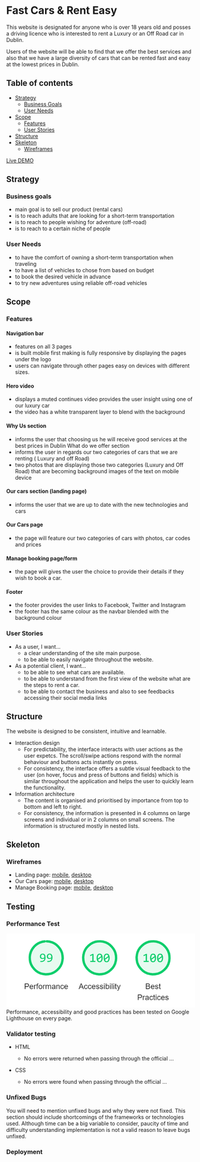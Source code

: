 # Fast Cars & Rent Easy

This website is designated for anyone who is over 18 years old and posses a driving licence who is interested to rent a Luxury or an Off Road car in Dublin.

Users of the website will be able to find  that we offer the best services  and also that  we have a large diversity of cars that can be rented fast and easy at the lowest prices in Dublin.

## Table of contents
  - [Strategy](#strategy)
    - [Business Goals](#business-goals)
    - [User Needs](#user-needs)
  - [Scope](#scope)
    - [Features](#features)
    - [User Stories](#user-stories)
  - [Structure](#structure)
  - [Skeleton](#skeleton)
    - [Wireframes](#wireframes)

[Live DEMO](https://mariusbujor.github.io/Project1_ci/)


## Strategy
### Business goals
- main goal is to sell our product (rental cars)
- is to reach adults that are looking for a short-term transportation
- is to reach to people wishing for adventure (off-road)
- is to reach to a certain niche of people 

### User Needs
- to have the comfort of owning a short-term transportation when traveling
- to have a list of vehicles to chose from based on budget
- to book the desired vehicle in advance
- to try new adventures using reliable off-road vehicles

## Scope
### Features
#### Navigation bar
- features on all 3 pages
- is built mobile first making is fully responsive by displaying the pages under the logo
- users can navigate through other pages easy on devices with different sizes.
#### Hero video
- displays a muted continues video provides the user insight using one of our  luxury car
- the video has a white transparent layer to blend with the background 
#### Why Us section
- informs the user that choosing us he will receive good services at the best prices in Dublin
What do we offer section
- informs the user in regards our two categories of cars that we are renting ( Luxury and off Road)
- two photos that are displaying those two categories (Luxury and Off Road) that are becoming background images of the text on mobile device
#### Our cars section (landing page)
- informs the user that we are up to date with the new technologies and cars 
#### Our Cars page
- the page will feature our two categories of cars with photos, car codes and prices 
#### Manage booking page/form
- the page will gives the user the choice to provide their details if they wish to book a car.
#### Footer
- the footer provides the user links to Facebook, Twitter and Instagram
- the footer has the same colour as the navbar blended with the background colour 

### User Stories
- As a user, I want...
  - a clear understanding of the site main purpose.
  - to be able to easily navigate throughout the website.
- As a potential client, I want...
  - to be able to see what cars are available.
  - to be able to understand from the first view of the website what are the steps to rent a car.
  - to be able to contact the business and also to see feedbacks accessing their social media links

## Structure
The website is designed to be consistent, intuitive and learnable.
- Interaction design
  - For predictability, the interface interacts with user actions as the user expetcs. The scroll/swipe actions respond with the normal behaviour and buttons acts instantly on press.
  - For consistency, the interface offers a subtle visual feedback to the user (on hover, focus and press of buttons and fields) which is similar throughout the application and helps the user to quickly learn the functionality.
- Information architecture
  - The content is organised and prioritised by importance from top to bottom and left to right.
  - For consistency, the information is presented in 4 columns on large screens and individual or in 2 columns on small screens.
  The information is structured mostly in nested lists.

## Skeleton
### Wireframes
- Landing page: [mobile](https://github.com/MariusBujor/Project1_ci/blob/main/docs/wireframes/homepage_mobile.png), [desktop](https://github.com/MariusBujor/Project1_ci/blob/main/docs/wireframes/homepage_desktop.png)
- Our Cars page: [mobile](https://github.com/MariusBujor/Project1_ci/blob/main/docs/wireframes/our_cars_mobile.png), [desktop](https://github.com/MariusBujor/Project1_ci/blob/main/docs/wireframes/our_cars_desktop.png)
- Manage Booking page: [mobile](https://github.com/MariusBujor/Project1_ci/blob/main/docs/wireframes/booking_moile.png), [desktop](https://github.com/MariusBujor/Project1_ci/blob/main/docs/wireframes/booking_desktop.png)
  
## Testing 

### Performance Test
  ![Chrome Lighthouse](https://github.com/MariusBujor/Project1_ci/blob/main/docs/lighthouse.png)
  Performance, accessibility and good practices has been tested on Google Lighthouse on every page.

### Validator testing

- HTML
  
  - No errors were returned when passing through the official []()...

- CSS
  - No errors were found when passing through the official []()...

### Unfixed Bugs

You will need to mention unfixed bugs and why they were not fixed. This section should include shortcomings of the frameworks or technologies used. Although time can be a big variable to consider, paucity of time and difficulty understanding implementation is not a valid reason to leave bugs unfixed.

### Deployment